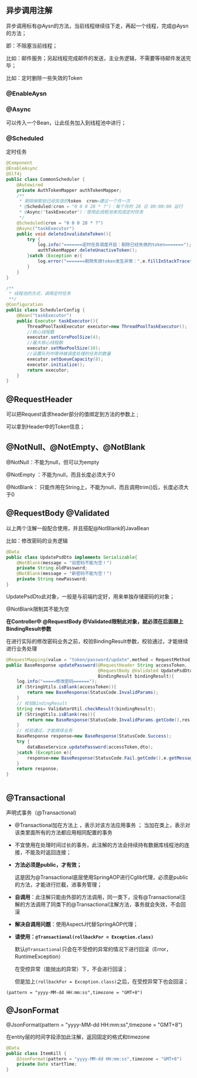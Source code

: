 ## 异步调用注解

异步调用标有@Aysn的方法，当前线程继续往下走，再起一个线程，完成@Aysn的方法；

即：不阻塞当前线程；

比如：邮件服务；另起线程完成邮件的发送，主业务逻辑，不需要等待邮件发送完毕；

比如：定时删除一些失效的Token

### @EnableAysn

### @Async

可以传入一个Bean，让此任务加入到线程池中进行；

###  @Scheduled

定时任务

```java
@Component
@EnableAsync
@Slf4j
public class CommonScheduler {
    @Autowired
    private AuthTokenMapper authTokenMapper;
    /**
     * 剔除掉那些已经失效的token  cron=建议一个月一次
     * @Scheduled(cron = "0 0 0 28 * ?")：每个月的 28 日 00:00:00 运行
     * @Async("taskExecutor")：使用此线程池来完成定时任务
     */
    @Scheduled(cron = "0 0 0 28 * ?")
    @Async("taskExecutor")
    public void deleteInvalidateToken(){
        try {
            log.info("=======定时任务调度开启：剔除已经失效的token=======");
            authTokenMapper.deleteUnactiveToken();
        }catch (Exception e){
            log.error("=======剔除失效token发生异常：",e.fillInStackTrace());
        }
    }
}
```

```java
/**
 * 线程池的方式，调用定时任务
 **/
@Configuration
public class SchedulerConfig {
    @Bean("taskExecutor")
    public Executor taskExecutor(){
        ThreadPoolTaskExecutor executor=new ThreadPoolTaskExecutor();
        //核心线程数
        executor.setCorePoolSize(4);
        //最大核心线程数
        executor.setMaxPoolSize(10);
        //设置队列中等待被调度处理的任务的数量
        executor.setQueueCapacity(8);
        executor.initialize();
        return executor;
    }
}
```

##  @RequestHeader

 可以把Request请求header部分的值绑定到方法的参数上 ;

可以拿到Header中的Token信息；



## @NotNull、@NotEmpty、@NotBlank

 @NotNull：不能为null，但可以为empty 

@NotEmpty ：不能为null，而且长度必须大于0 

@NotBlank： 只能作用在String上，不能为null，而且调用trim()后，长度必须大于0 



## @RequestBody @Validated 

以上两个注解一般配合使用，并且搭配@NotBlank的JavaBean

比如：修改密码的业务逻辑

```java
@Data
public class UpdatePsdDto implements Serializable{
    @NotBlank(message = "旧密码不能为空！")
    private String oldPassword;
    @NotBlank(message = "新密码不能为空！")
    private String newPassword;
}
```

UpdatePsdDto此对象，一般是与前端约定好，用来单独存储密码的对象；

@NotBlank限制其不能为空

**在Controller中 @RequestBody @Validated限制此对象，就必须在后面跟上BindingResult参数**

在进行实际的修改密码业务之前，校验BindingResult参数，校验通过，才能继续进行业务处理

```java
@RequestMapping(value = "token/password/update",method = RequestMethod.POST)
public BaseResponse updatePassword(@RequestHeader String accessToken, 
                                   @RequestBody @Validated UpdatePsdDto dto, 
                                   BindingResult bindingResult){
    log.info("=====修改密码======");
    if (StringUtils.isBlank(accessToken)){
        return new BaseResponse(StatusCode.InvalidParams);
    }
    // 校验BindingResult
    String res= ValidatorUtil.checkResult(bindingResult);
    if (StringUtils.isBlank(res)){
        return new BaseResponse(StatusCode.InvalidParams.getCode(),res);
    }
    // 校验通过，才能继续业务
    BaseResponse response=new BaseResponse(StatusCode.Success);
    try {
        dataBaseService.updatePassword(accessToken,dto);
    }catch (Exception e){
        response=new BaseResponse(StatusCode.Fail.getCode(),e.getMessage());
    }
    return response;
}
```

```

```

## @Transactional

 声明式事务（@Transactional) 

- @Transactional加在方法上 ，表示对该方法应用事务 ； 当加在类上，表示对该类里面所有的方法都应用相同配置的事务 

- 不宜使用在处理时间过长的事务，此注解的方法会持续持有数据库线程池的连接，不能及时返回连接；

- **方法必须是public，才有效；**

  这是因为@Transactional底层使用SpringAOP进行Cglib代理，必须是public的方法，才能进行拦截，进事务管理；

- **自调用**：此注解只能由外部的方法调用，同一类下，没有@Transactional注解的方法调用了同类下的@Transactional注解方法，事务就会失效，不会回滚

- **解决自调用问题**：使用AspectJ代替SpringAOP代理；

- **请使用：`@Transactional(rollbackFor = Exception.class)`**

  默认`@Transactional`只会在不受控的异常的情况下进行回滚（Error，RuntimeException）

  在受控异常（能抛出的异常）下，不会进行回滚；

  但是加上`(rollbackFor = Exception.class)`之后，在受控异常下也会回滚；

```
(pattern = "yyyy-MM-dd HH:mm:ss",timezone = "GMT+8")
```

## @JsonFormat

@JsonFormat(pattern = "yyyy-MM-dd HH:mm:ss",timezone = "GMT+8")

在entity层的时间字段添加此注解，返回固定的格式和timezone

```java
@Data
public class ItemKill {
    @JsonFormat(pattern = "yyyy-MM-dd HH:mm:ss",timezone = "GMT+8")
    private Date startTime;
}
```

